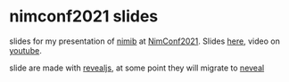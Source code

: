 # nimconf2021 slides

slides for my presentation of [nimib](https://github.com/pietroppeter/nimib) at [NimConf2021](https://conf.nim-lang.org/). Slides [here](https://pietroppeter.github.io/revealjs/index.html), video on [youtube](https://www.youtube.com/watch?v=sWA58Wtk6L8&list=PLxLdEZg8DRwRXNrY7yyGU0-g_GRSyRGKo&index=3).

slide are made with [revealjs](https://revealjs.com/), at some point they will migrate to [neveal](https://github.com/pietroppeter/neveal)
